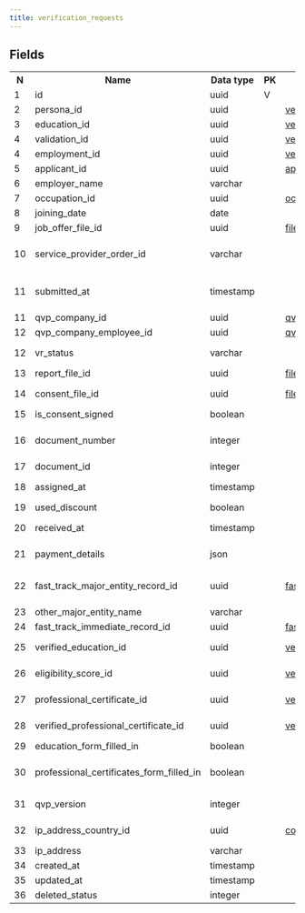 ```yaml
---
title: verification_requests 
---
```


## Fields

<table style="width: 100%">
    <colgroup>
       <col span="1" style="width: 3%;"/>
       <col span="1" style="width: 12%;"/>
       <col span="1" style="width: 10%;"/>
       <col span="1" style="width: 3%;"/>
       <col span="1" style="width: 12%;"/>
       <col span="1" style="width: 60%;"/>
    </colgroup>
  <tr>
    <th>N</th>
    <th>Name</th>
    <th>Data type</th>
    <th>PK</th>
    <th>FK</th>
    <th>Description</th>
  </tr>
<tr><td>1</td><td>id</td><td>uuid</td><td>V</td><td></td><td>autogenerated</td></tr>
<tr><td>2</td><td>persona_id</td><td>uuid</td><td></td><td><a href="verification_request_persona.md">verification_request_persona</a></td><td>Personal information. Relationship cardinality: 1-1</td></tr>
<tr><td>3</td><td>education_id</td><td>uuid</td><td></td><td><a href="verification_request_education.md">verification_request_education</a></td><td></td></tr>
<tr><td>4</td><td>validation_id</td><td>uuid</td><td></td><td><a href="verification_request_validations.md">verification_request_validations</a></td><td>Reference to the most recent validation</td></tr>
<tr><td>4</td><td>employment_id</td><td>uuid</td><td></td><td><a href="verification_request_employment.md">verification_request_employment</a></td><td></td></tr>
<tr><td>5</td><td>applicant_id</td><td>uuid</td><td></td><td><a href="applicants.md">applicants</a></td><td>The applicant that this VR belongs to</td></tr>
<tr><td>6</td><td>employer_name</td><td>varchar</td><td></td><td></td><td>The employer that issued the job offer</td></tr>
<tr><td>7</td><td>occupation_id</td><td>uuid</td><td></td><td><a href="occupations.md">occupations</a></td><td>Occupation from the job offer</td></tr>
<tr><td>8</td><td>joining_date</td><td>date</td><td></td><td></td><td>Joining date from the job offer</td></tr>
<tr><td>9</td><td>job_offer_file_id</td><td>uuid</td><td></td><td><a href="file_storage.md">file_storage</a></td><td>Job offer document</td></tr>
<tr><td>10</td><td>service_provider_order_id</td><td>varchar</td><td></td><td></td><td>In QVP V1 vrs were tied to a service provider id. This field is not used any more but it is migrated just in case.</td></tr>
<tr><td>11</td><td>submitted_at</td><td>timestamp</td><td></td><td></td><td>Time when VR was submitted for verification, the same time that the time when VR was paid for (payment.transaction_date)</td></tr>
<tr><td>11</td><td>qvp_company_id</td><td>uuid</td><td></td><td><a href="qvp_companies.md">qvp_companies</a></td><td></td></tr>
<tr><td>12</td><td>qvp_company_employee_id</td><td>uuid</td><td></td><td><a href="qvp_company_employees.md">qvp_company_employees</a></td><td></td></tr>
<tr><td>12</td><td>vr_status</td><td>varchar</td><td></td><td></td><td>One of: draft, unpaid, payment pending, paid, qualified, withdrawn, unqualified.</td></tr>
<tr><td>13</td><td>report_file_id</td><td>uuid</td><td></td><td><a href="file_storage.md">file_storage</a></td><td>uuid - a file that contains a printable verification report</td></tr>
<tr><td>14</td><td>consent_file_id</td><td>uuid</td><td></td><td><a href="file_storage.md">file_storage</a></td><td>A file (pdf) that contains text that the applicant agrees to the terms and conditions and applicant's name.</td></tr>
<tr><td>15</td><td>is_consent_signed</td><td>boolean</td><td></td><td></td><td>True is applicant checked consent checkbox</td></tr>
<tr><td>16</td><td>document_number</td><td>integer</td><td></td><td></td><td>User-friendly numeric document number that is used to identify the VR in emails, communications, printed documents. </td></tr>
<tr><td>17</td><td>document_id</td><td>integer</td><td></td><td></td><td>User-readable id of the document</td></tr>
<tr><td>18</td><td>assigned_at</td><td>timestamp</td><td></td><td></td><td>Date and time when the vr was assigned to a specific verifier (employee) within the Service provider</td></tr>
<tr><td>19</td><td>used_discount</td><td>boolean</td><td></td><td></td><td></td></tr>
<tr><td>20</td><td>received_at</td><td>timestamp</td><td></td><td></td><td>Received (distributed to) by a Service provider company</td></tr>
<tr><td>21</td><td>payment_details</td><td>json</td><td></td><td></td><td>JSON describing payment totals as well as separate payments as an array</td></tr>
<tr><td>22</td><td>fast_track_major_entity_record_id</td><td>uuid</td><td></td><td><a href="fast_track_major_entity_records.md">fast_track_major_entity_records</a></td><td>A reference to the entity that is on the fast track major entity list if a VR is based on the offer made by such company.</td></tr>
<tr><td>23</td><td>other_major_entity_name</td><td>varchar</td><td></td><td></td><td></td></tr>
<tr><td>24</td><td>fast_track_immediate_record_id</td><td>uuid</td><td></td><td><a href="fast_track_immediate_records.md">fast_track_immediate_records</a></td><td></td></tr>
<tr><td>25</td><td>verified_education_id</td><td>uuid</td><td></td><td><a href="verification_request_education.md">verification_request_education</a></td><td>An already verified eduсation that in certain cases can be attached to the VR</td></tr>
<tr><td>26</td><td>eligibility_score_id</td><td>uuid</td><td></td><td><a href="verification_request_eligibility_scores.md">verification_request_eligibility_scores</a></td><td>A reference to a set of marks (or scores) that defines the eligibility score for this VR</td></tr>
<tr><td>27</td><td>professional_certificate_id</td><td>uuid</td><td></td><td><a href="verification_request_professional_certificates.md">verification_request_professional_certificates</a></td><td>A professional certificate that is submitted for verification with the current VR.</td></tr>
<tr><td>28</td><td>verified_professional_certificate_id</td><td>uuid</td><td></td><td><a href="verification_request_professional_certificates.md">verification_request_professional_certificates</a></td><td>An already verified professional certificate that can be attached to the vr in certain cases.</td></tr>
<tr><td>29</td><td>education_form_filled_in</td><td>boolean</td><td></td><td></td><td>Shows if verification_request_education is filled in</td></tr>
<tr><td>30</td><td>professional_certificates_form_filled_in</td><td>boolean</td><td></td><td></td><td>Shows if verification_request_candidate_professional_certificate is filled in</td></tr>
<tr><td>31</td><td>qvp_version</td><td>integer</td><td></td><td></td><td>not sure but I guess it distinguishes the requests from QVP v1 and QVP v2. Better to keep it</td></tr>
<tr><td>32</td><td>ip_address_country_id</td><td>uuid</td><td></td><td><a href="countries.md">countries</a></td><td>There must be a validation based on ip, it is used for applying a VAT tax for a payment</td></tr>
<tr><td>33</td><td>ip_address</td><td>varchar</td><td></td><td></td><td>ip adress where the verification request was created.</td></tr>
<tr><td>34</td><td>created_at</td><td>timestamp</td><td></td><td></td><td></td></tr>
<tr><td>35</td><td>updated_at</td><td>timestamp</td><td></td><td></td><td></td></tr>
<tr><td>36</td><td>deleted_status</td><td>integer</td><td></td><td></td><td>0 - active record, 1 - deleted record.</td></tr>

</table>